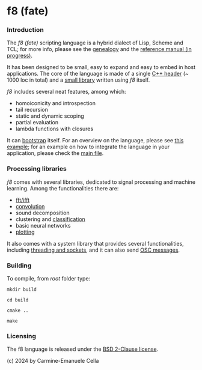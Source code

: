 # f8 (fate)


### Introduction

The *f8 (fate)* scripting language is a hybrid dialect of Lisp, Scheme and TCL; for more info, please see the [genealogy](docs/f8_anchestors.png) and the [reference manual (in progress)](docs/reference.md).

It has been designed to be small, easy to expand and easy to embed in host applications. 
The core of the language is made of a single [C++ header](src/core.h) (~ 1000 loc in total) and a  [small library](src/stdlib.tcl) written using *f8* itself.

*f8* includes several neat features, among which:

* homoiconicity and introspection
* tail recursion
* static and dynamic scoping
* partial evaluation
* lambda functions with closures

It can [bootstrap](examples/repl.tcl) itself. For an overview on the language, please see [this example](examples/overview.tcl); for an example on how to integrate the language in your application, please check the [main file](src/f8.cpp).


### Processing libraries

*f8* comes with several libraries, dedicated to signal processing and machine learning. Among the functionalities there are:

* [fft/ifft](examples/cross_synth.tcl)
* [convolution](examples/reverb.tcl)
* sound decomposition
* clustering and [classification](examples/knn_class.tcl)
* basic neural networks
* [plotting](examples/plot1.tcl)

It also comes with a system library that provides several functionalities, including [threading and sockets](examples/threads_sockets.tcl), and it can also send [OSC messages](examples/osc_like.tcl).

### Building

To compile, from *root* folder type:

`mkdir build`

`cd build`

`cmake ..`

`make`


### Licensing

The f8 language is released under the [BSD 2-Clause license](LICENSE.md).

(c) 2024 by Carmine-Emanuele Cella

